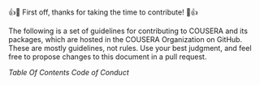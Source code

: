 👍🎉 First off, thanks for taking the time to contribute! 🎉👍

The following is a set of guidelines for contributing to COUSERA and its packages, which are hosted in the COUSERA Organization on GitHub. These are mostly guidelines, not rules. Use your best judgment, and feel free to propose changes to this document in a pull request.

*Table Of Contents*
*Code of Conduct*
